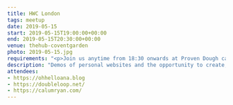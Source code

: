 ```yaml
---
title: HWC London
tags: meetup
date: 2019-05-15
start: 2019-05-15T19:00:00+00:00
end: 2019-05-15T20:30:00+00:00
venue: thehub-coventgarden
photo: 2019-05-15.jpg
requirements: "<p>Join us anytime from 18:30 onwards at Proven Dough cafe below Hub by Premier Inn hotel in Covent Garden. The main event starts at 19:00. No need to check-in at the venue, just look out for <a href='http://ohhelloana.blog'>Ana</a>, <a href='https://calumryan.com'>Calum</a> or <a href='https://doubleloop.net'>Neil</a>, the organisers, usually sitting towards the back of the cafe.</p><p>There are a few different ways you can register for Homebrew Website Club London:</p>"
description: "Demos of personal websites and the opportunity to create, update or experiment on your personal website"
attendees:
- https://ohhelloana.blog
- https://doubleloop.net/
- https://calumryan.com/
---
```

